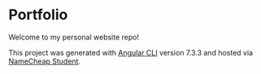 # Portfolio
Welcome to my personal website repo!

This project was generated with [Angular CLI](https://github.com/angular/angular-cli) version 7.3.3 and hosted via [NameCheap Student](https://nc.me/).
